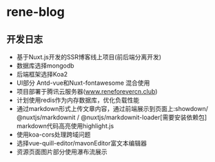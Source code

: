 # rene-blog

## 开发日志

- 基于Nuxt.js开发的SSR博客线上项目(前后端分离开发)
- 数据库选择mongodb
- 后端框架选择Koa2
- UI部分 Antd-vue和Nuxt-fontawesome 混合使用
- 项目部署于腾讯云服务器(www.reneforevercn.club)
- 计划使用redis作为内存数据库，优化负载性能
- 通过markdown形式上传文章内容，通过前端展示到页面上:showdown/ @nuxtjs/markdownit / @nuxtjs/markdownit-loader[需要安装依赖包]  markdown代码高亮使用highlight.js
- 使用koa-cors处理跨域问题
- 选择vue-quill-editor/mavonEditor富文本编辑器
- 资源页面图片部分使用瀑布流展示
